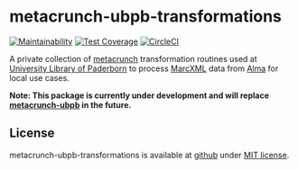 metacrunch-ubpb-transformations
===============================

[![Maintainability](https://api.codeclimate.com/v1/badges/374bba19f62874a277ba/maintainability)](https://codeclimate.com/github/ubpb/metacrunch-ubpb-transformations/maintainability)
[![Test Coverage](https://api.codeclimate.com/v1/badges/374bba19f62874a277ba/test_coverage)](https://codeclimate.com/github/ubpb/metacrunch-ubpb-transformations/test_coverage)
[![CircleCI](https://circleci.com/gh/ubpb/metacrunch-ubpb-transformations.svg?style=svg)](https://circleci.com/gh/ubpb/metacrunch-ubpb-transformations)

A private collection of [metacrunch](https://github.com/ubpb/metacrunch) transformation routines used at [University Library of Paderborn](http://www.ub.uni-paderborn.de) to process [MarcXML](http://www.loc.gov/standards/marcxml/) data from [Alma](https://www.exlibrisgroup.com/products/alma-library-services-platform/) for local use cases.

**Note: This package is currently under development and will replace [metacrunch-ubpb](https://github.com/ubpb/metacrunch-ubpb) in the future.**

License
-------

metacrunch-ubpb-transformations is available at [github](https://github.com/ubpb/metacrunch-ubpb-transformations) under [MIT license](https://github.com/ubpb/metacrunch-ubpb-transformations/blob/master/License.txt).


